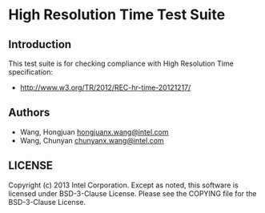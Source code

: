 # High Resolution Time Test Suite

## Introduction

This test suite is for checking compliance with High Resolution Time
specification:
* http://www.w3.org/TR/2012/REC-hr-time-20121217/

## Authors

* Wang, Hongjuan <hongjuanx.wang@intel.com>
* Wang, Chunyan <chunyanx.wang@intel.com>

## LICENSE

Copyright (c) 2013 Intel Corporation.
Except as noted, this software is licensed under BSD-3-Clause License.
Please see the COPYING file for the BSD-3-Clause License.
